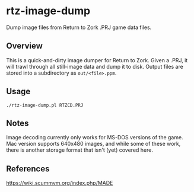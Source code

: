 # rtz-image-dump
Dump image files from Return to Zork .PRJ game data files.

## Overview
This is a quick-and-dirty image dumper for Return to Zork.  Given a .PRJ, it will trawl through all still-image data and dump it to disk.  Output files are stored into a subdirectory as `out/<file>.ppm`.

## Usage
`./rtz-image-dump.pl RTZCD.PRJ`

## Notes
Image decoding currently only works for MS-DOS versions of the game.  Mac version supports 640x480 images, and while some of these work, there is another storage format that isn't (yet) covered here.

## References
https://wiki.scummvm.org/index.php/MADE
